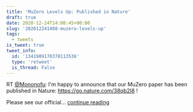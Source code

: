 ```yaml
---
title: 'MuZero Levels Up: Published in Nature'
draft: true
date: 2020-12-24T14:08:45+00:00
slug: '202012241408-muzero-levels-up'
tags:
  - tweets
is_tweet: true
tweet_info:
  id: '1341989170370113536'
  type: 'retweet'
  is_thread: False
---
```




RT [@Mononofu](https://x.com/Mononofu): I'm happy to announce that our MuZero paper has been published in Nature: <https://go.nature.com/38qb2I8> !

Please see our official… [continue reading](https://x.com/sytelus/status/1341989170370113536)
